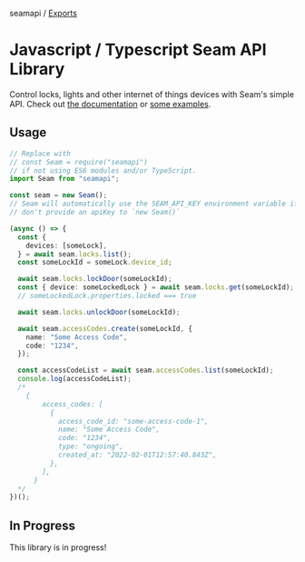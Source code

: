 seamapi / [Exports](modules.md)

# Javascript / Typescript Seam API Library

Control locks, lights and other internet of things devices with Seam's simple API. Check out [the documentation](./docs/modules.md) or [some examples](./examples).

## Usage

```ts
// Replace with
// const Seam = require("seamapi")
// if not using ES6 modules and/or TypeScript.
import Seam from "seamapi";

const seam = new Seam();
// Seam will automatically use the SEAM_API_KEY environment variable if you
// don't provide an apiKey to `new Seam()`

(async () => {
  const {
    devices: [someLock],
  } = await seam.locks.list();
  const someLockId = someLock.device_id;

  await seam.locks.lockDoor(someLockId);
  const { device: someLockedLock } = await seam.locks.get(someLockId);
  // someLockedLock.properties.locked === true

  await seam.locks.unlockDoor(someLockId);

  await seam.accessCodes.create(someLockId, {
    name: "Some Access Code",
    code: "1234",
  });

  const accessCodeList = await seam.accessCodes.list(someLockId);
  console.log(accessCodeList);
  /*
    {
        access_codes: [
          {
            access_code_id: "some-access-code-1",
            name: "Some Access Code",
            code: "1234",
            type: "ongoing",
            created_at: "2022-02-01T12:57:40.843Z",
          },
        ],
      }
  */
})();
```

## In Progress

This library is in progress!
